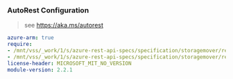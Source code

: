 ### AutoRest Configuration

> see https://aka.ms/autorest

``` yaml
azure-arm: true
require:
- /mnt/vss/_work/1/s/azure-rest-api-specs/specification/storagemover/resource-manager/readme.md
- /mnt/vss/_work/1/s/azure-rest-api-specs/specification/storagemover/resource-manager/readme.go.md
license-header: MICROSOFT_MIT_NO_VERSION
module-version: 2.2.1
```